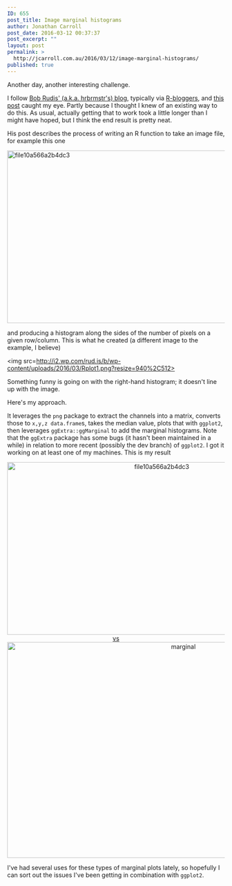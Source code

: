 ```yaml
---
ID: 655
post_title: Image marginal histograms
author: Jonathan Carroll
post_date: 2016-03-12 00:37:37
post_excerpt: ""
layout: post
permalink: >
  http://jcarroll.com.au/2016/03/12/image-marginal-histograms/
published: true
---
```

Another day, another interesting challenge. 

<!--more-->

I follow <a href="http://rud.is/b/" target="_blank">Bob Rudis' (a.k.a. hrbrmstr's) blog</a>, typically via <a href="http://www.r-bloggers.com/" target="_blank">R-bloggers</a>, and <a href="http://rud.is/b/2016/03/10/some-light-image-processing-creation-with-r/" target="_blank">this post</a> caught my eye. Partly because I thought I knew of an existing way to do this. As usual, actually getting that to work took a little longer than I might have hoped, but I think the end result is pretty neat.

His post describes the process of writing an R function to take an image file, for example this one

<a href="http://jcarroll.com.au/wp-content/uploads/2016/03/file10a566a2b4dc3.png" rel="attachment wp-att-656"><img src="http://jcarroll.com.au/wp-content/uploads/2016/03/file10a566a2b4dc3.png" alt="file10a566a2b4dc3" width="700" height="400" class="aligncenter size-full wp-image-656" /></a>

and producing a histogram along the sides of the number of pixels on a given row/column. This is what he created (a different image to the example, I believe)

<img src=http://i2.wp.com/rud.is/b/wp-content/uploads/2016/03/Rplot1.png?resize=940%2C512></img>

Something funny is going on with the right-hand histogram; it doesn't line up with the image.

Here's my approach. 

<script src="https://gist.github.com/JonoCarroll/7960dff5bf42e47423db.js"></script>

It leverages the <code>png</code> package to extract the channels into a matrix, converts those to <code>x,y,z data.frame</code>s, takes the median value, plots that with <code>ggplot2</code>, then leverages <code>ggExtra::ggMarginal</code> to add the marginal histograms. Note that the <code>ggExtra</code> package has some bugs (it hasn't been maintained in a while) in relation to more recent (possibly the dev branch) of <code>ggplot2</code>. I got it working on at least one of my machines. This is my result

<div align="center"><a href="http://jcarroll.com.au/wp-content/uploads/2016/03/marginal.png" rel="attachment wp-att-661"><img src="http://jcarroll.com.au/wp-content/uploads/2016/03/file10a566a2b4dc3.png" alt="file10a566a2b4dc3" width="700" height="400" class="aligncenter size-full wp-image-656" /> vs <img src="http://jcarroll.com.au/wp-content/uploads/2016/03/marginal.png" alt="marginal" width="800" height="500" class="aligncenter size-full wp-image-661" /></a></div>

I've had several uses for these types of marginal plots lately, so hopefully I can sort out the issues I've been getting in combination with <code>ggplot2</code>.
